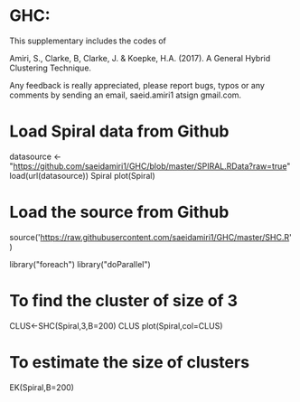 # GHC: 
This supplementary includes the codes of 
 
Amiri, S., Clarke, B, Clarke, J. & Koepke, H.A. (2017). A General Hybrid Clustering Technique.

Any feedback is really appreciated, please report bugs, typos or any comments by sending an email, saeid.amiri1 atsign gmail.com. 



# Load Spiral data from Github
datasource <- "https://github.com/saeidamiri1/GHC/blob/master/SPIRAL.RData?raw=true"
load(url(datasource))
Spiral
plot(Spiral)

# Load the source from Github
source('https://raw.githubusercontent.com/saeidamiri1/GHC/master/SHC.R')


library("foreach")
library("doParallel")

# To find the cluster of size of 3
CLUS<-SHC(Spiral,3,B=200)
CLUS
plot(Spiral,col=CLUS)


# To estimate the size of clusters
EK(Spiral,B=200)

